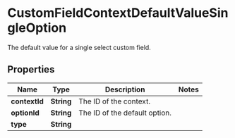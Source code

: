 

# CustomFieldContextDefaultValueSingleOption

The default value for a single select custom field.

## Properties

| Name | Type | Description | Notes |
|------------ | ------------- | ------------- | -------------|
|**contextId** | **String** | The ID of the context. |  |
|**optionId** | **String** | The ID of the default option. |  |
|**type** | **String** |  |  |



